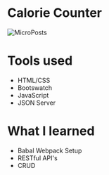 # Calorie Counter

![MicroPosts](https://i.postimg.cc/P5n52MhC/Micro-Posts.jpg)

# Tools used

* HTML/CSS
* Bootswatch
* JavaScript
* JSON Server

# What I learned

* Babal Webpack Setup
* RESTful API's
* CRUD
